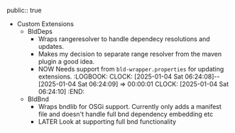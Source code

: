 public:: true

- Custom Extensions
	- BldDeps
		- Wraps rangeresolver to handle dependecy resolutions and updates.
		- Makes my decision to separate range resolver from the maven plugin a good idea.
		- NOW Needs support from `bld-wrapper.properties` for updating extensions.
		  :LOGBOOK:
		  CLOCK: [2025-01-04 Sat 06:24:08]--[2025-01-04 Sat 06:24:09] =>  00:00:01
		  CLOCK: [2025-01-04 Sat 06:24:10]
		  :END:
	- BldBnd
		- Wraps bndlib for OSGi support. Currently only adds a manifest file and doesn't handle full bnd dependency embedding etc
		- LATER Look at supporting full bnd functionality